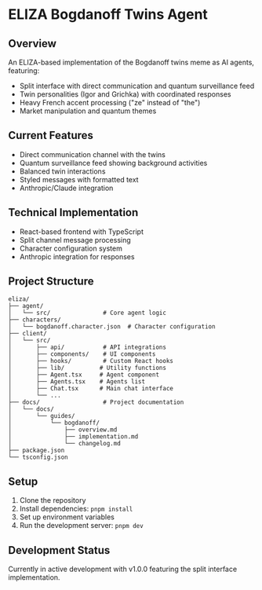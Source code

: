 # ELIZA Bogdanoff Twins Agent

## Overview
An ELIZA-based implementation of the Bogdanoff twins meme as AI agents, featuring:
- Split interface with direct communication and quantum surveillance feed
- Twin personalities (Igor and Grichka) with coordinated responses
- Heavy French accent processing ("ze" instead of "the")
- Market manipulation and quantum themes

## Current Features
- Direct communication channel with the twins
- Quantum surveillance feed showing background activities
- Balanced twin interactions
- Styled messages with formatted text
- Anthropic/Claude integration

## Technical Implementation
- React-based frontend with TypeScript
- Split channel message processing
- Character configuration system
- Anthropic integration for responses

## Project Structure
```
eliza/
├── agent/
│   └── src/               # Core agent logic
├── characters/
│   └── bogdanoff.character.json  # Character configuration
├── client/
│   └── src/
│       ├── api/           # API integrations
│       ├── components/    # UI components
│       ├── hooks/         # Custom React hooks
│       ├── lib/          # Utility functions
│       ├── Agent.tsx     # Agent component
│       ├── Agents.tsx    # Agents list
│       ├── Chat.tsx      # Main chat interface
│       └── ...
├── docs/                  # Project documentation
│   └── docs/
│       └── guides/
│           └── bogdanoff/
│               ├── overview.md
│               ├── implementation.md
│               └── changelog.md
├── package.json
└── tsconfig.json
```

## Setup
1. Clone the repository
2. Install dependencies: `pnpm install`
3. Set up environment variables
4. Run the development server: `pnpm dev`

## Development Status
Currently in active development with v1.0.0 featuring the split interface implementation.